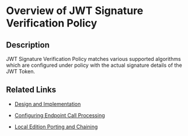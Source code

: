 ﻿---
sidebar_position: 1
---

# Overview of JWT Signature Verification Policy

<head>
  <meta name="guidename" content="API Management"/>
  <meta name="context" content="GUID-8c34a7f9-6c9d-4ade-b419-f62015febe20"/>
</head>

## Description

JWT Signature Verification Policy matches various supported algorithms which are configured under policy with the actual signature details of the JWT Token. 

## Related Links

- [Design and Implementation](Design_and_implementation_21.md)

- [Configuring Endpoint Call Processing](Configuring_endpoint_call_processing_21.md)

- [Local Edition Porting and Chaining](../JWTClaimsVerificationPolicy/Porting_and_chaining_6.md)
